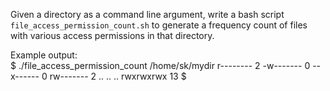 Given a directory as a command line argument, write a bash script `file_access_permission_count.sh`
to generate a frequency count of files with various access permissions in that directory. 

Example output:  
$ ./file_access_permission_count /home/sk/mydir 
r-------- 2 
-w------- 0 
--x------ 0 
rw------- 2 
..
..
.. 
rwxrwxrwx 13 $